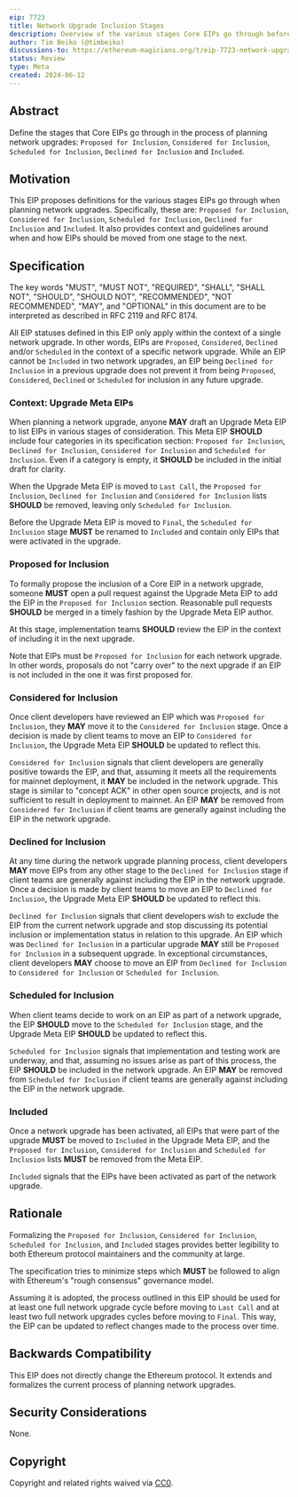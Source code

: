 ```yaml
---
eip: 7723
title: Network Upgrade Inclusion Stages
description: Overview of the various stages Core EIPs go through before their activation in network upgrades.
author: Tim Beiko (@timbeiko)
discussions-to: https://ethereum-magicians.org/t/eip-7723-network-upgrade-inclusion-stages/20281
status: Review
type: Meta
created: 2024-06-12
---
```


## Abstract

Define the stages that Core EIPs go through in the process of planning network upgrades: `Proposed for Inclusion`, `Considered for Inclusion`, `Scheduled for Inclusion`, `Declined for Inclusion` and `Included`.

## Motivation

This EIP proposes definitions for the various stages EIPs go through when planning network upgrades. Specifically, these are: `Proposed for Inclusion`, `Considered for Inclusion`, `Scheduled for Inclusion`, `Declined for Inclusion` and `Included`. It also provides context and guidelines around when and how EIPs should be moved from one stage to the next. 

## Specification

The key words "MUST", "MUST NOT", "REQUIRED", "SHALL", "SHALL NOT", "SHOULD", "SHOULD NOT", "RECOMMENDED", "NOT RECOMMENDED", "MAY", and "OPTIONAL" in this document are to be interpreted as described in RFC 2119 and RFC 8174.

All EIP statuses defined in this EIP only apply within the context of a single network upgrade. In other words, EIPs are `Proposed`, `Considered`, `Declined` and/or `Scheduled` in the context of a specific network upgrade. While an EIP cannot be `Included` in two network upgrades, an EIP being `Declined for Inclusion` in a previous upgrade does not prevent it from being `Proposed`, `Considered`, `Declined` or `Scheduled` for inclusion in any future upgrade. 

### Context: Upgrade Meta EIPs

When planning a network upgrade, anyone **MAY** draft an Upgrade Meta EIP to list EIPs in various stages of consideration. This Meta EIP **SHOULD** include four categories in its specification section: `Proposed for Inclusion`, `Declined for Inclusion`, `Considered for Inclusion` and `Scheduled for Inclusion`. Even if a category is empty, it **SHOULD** be included in the initial draft for clarity. 

When the Upgrade Meta EIP is moved to `Last Call`, the `Proposed for Inclusion`, `Declined for Inclusion` and `Considered for Inclusion` lists **SHOULD** be removed, leaving only `Scheduled for Inclusion`. 

Before the Upgrade Meta EIP is moved to `Final`, the `Scheduled for Inclusion` stage **MUST** be renamed to `Included` and contain only EIPs that were activated in the upgrade. 

### Proposed for Inclusion

To formally propose the inclusion of a Core EIP in a network upgrade, someone **MUST** open a pull request against the Upgrade Meta EIP to add the EIP in the `Proposed for Inclusion` section. Reasonable pull requests **SHOULD** be merged in a timely fashion by the Upgrade Meta EIP author.  

At this stage, implementation teams **SHOULD** review the EIP in the context of including it in the next upgrade. 

Note that EIPs must be `Proposed for Inclusion` for each network upgrade. In other words, proposals do not "carry over" to the next upgrade if an EIP is not included in the one it was first proposed for. 

### Considered for Inclusion 

Once client developers have reviewed an EIP which was `Proposed for Inclusion`, they **MAY** move it to the `Considered for Inclusion` stage. Once a decision is made by client teams to move an EIP to `Considered for Inclusion`, the Upgrade Meta EIP **SHOULD** be updated to reflect this.

`Considered for Inclusion` signals that client developers are generally positive towards the EIP, and that, assuming it meets all the requirements for mainnet deployment, it **MAY** be included in the network upgrade. This stage is similar to "concept ACK" in other open source projects, and is not sufficient to result in deployment to mainnet. An EIP **MAY** be removed from `Considered for Inclusion` if client teams are generally against including the EIP in the network upgrade. 

### Declined for Inclusion

At any time during the network upgrade planning process, client developers **MAY** move EIPs from any other stage to the `Declined for Inclusion` stage if client teams are generally against including the EIP in the network upgrade. Once a decision is made by client teams to move an EIP to `Declined for Inclusion`, the Upgrade Meta EIP **SHOULD** be updated to reflect this.

`Declined for Inclusion` signals that client developers wish to exclude the EIP from the current network upgrade and stop discussing its potential inclusion or implementation status in relation to this upgrade. An EIP which was `Declined for Inclusion` in a particular upgrade **MAY** still be `Proposed for Inclusion` in a subsequent upgrade. In exceptional circumstances, client developers **MAY** choose to move an EIP from `Declined for Inclusion` to `Considered for Inclusion` or `Scheduled for Inclusion`. 

### Scheduled for Inclusion 

When client teams decide to work on an EIP as part of a network upgrade, the EIP **SHOULD** move to the `Scheduled for Inclusion` stage, and the Upgrade Meta EIP **SHOULD** be updated to reflect this. 

`Scheduled for Inclusion` signals that implementation and testing work are underway, and that, assuming no issues arise as part of this process, the EIP **SHOULD** be included in the network upgrade. An EIP **MAY** be removed from `Scheduled for Inclusion` if client teams are generally against including the EIP in the network upgrade. 

### Included

Once a network upgrade has been activated, all EIPs that were part of the upgrade **MUST** be moved to `Included` in the Upgrade Meta EIP, and the `Proposed for Inclusion`, `Considered for Inclusion` and `Scheduled for Inclusion` lists **MUST** be removed from the Meta EIP. 

`Included` signals that the EIPs have been activated as part of the network upgrade. 

## Rationale

Formalizing the `Proposed for Inclusion`, `Considered for Inclusion`, `Scheduled for Inclusion`, and `Included` stages provides better legibility to both Ethereum protocol maintainers and the community at large. 

The specification tries to minimize steps which **MUST** be followed to align with Ethereum's "rough consensus" governance model. 

Assuming it is adopted, the process outlined in this EIP should be used for at least one full network upgrade cycle before moving to `Last Call` and at least two full network upgrades cycles before moving to `Final`. This way, the EIP can be updated to reflect changes made to the process over time. 

## Backwards Compatibility

This EIP does not directly change the Ethereum protocol. It extends and formalizes the current process of planning network upgrades. 

## Security Considerations

None.

## Copyright

Copyright and related rights waived via [CC0](../LICENSE.md).

